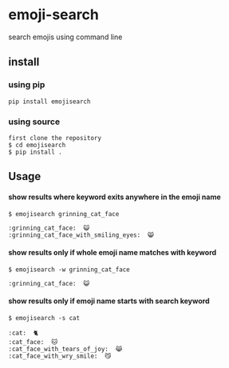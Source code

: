 # emoji-search
search emojis using command line

## install
### using pip
```
pip install emojisearch
```
### using source
```
first clone the repository
$ cd emojisearch
$ pip install .
```

## Usage
#### show results where keyword exits anywhere in the emoji name
```
$ emojisearch grinning_cat_face

:grinning_cat_face:  😺
:grinning_cat_face_with_smiling_eyes:  😸
```
#### show results only if whole emoji name matches with keyword
```
$ emojisearch -w grinning_cat_face

:grinning_cat_face:  😺
```

#### show results only if emoji name starts with search keyword
```
$ emojisearch -s cat

:cat:  🐈
:cat_face:  🐱
:cat_face_with_tears_of_joy:  😹
:cat_face_with_wry_smile:  😼
```
